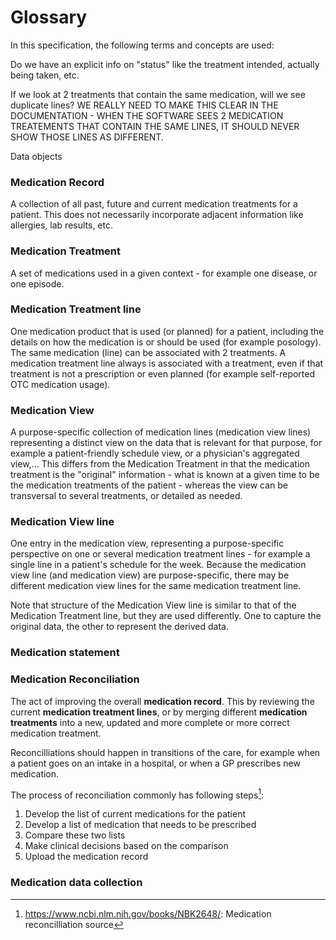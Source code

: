 # Glossary

In this specification, the following terms and concepts are used:

Do we have an explicit info on "status" like the treatment intended, actually being taken, etc.

If we look at 2 treatments that contain the same medication, will we see duplicate lines? 
WE REALLY NEED TO MAKE THIS CLEAR IN THE DOCUMENTATION - WHEN THE SOFTWARE SEES 2 MEDICATION TREATEMENTS THAT CONTAIN THE SAME LINES, IT SHOULD NEVER SHOW THOSE LINES AS DIFFERENT.

Data objects

### Medication Record
A collection of all past, future and current medication treatments for a patient. This does not necessarily incorporate adjacent information like allergies, lab results, etc.

### Medication Treatment
A set of medications used in a given context - for example one disease, or one episode.

### Medication Treatment line
One medication product that is used (or planned) for a patient, including the details on how the medication is or should be used (for example posology).
The same medication (line) can be associated with 2 treatments.
A medication treatment line always is associated with a treatment, even if that treatment is not a prescription or even planned (for example self-reported OTC medication usage). 

### Medication View
A purpose-specific collection of medication lines (medication view lines) representing a distinct view on the data that is relevant for that purpose, for example a patient-friendly schedule view, or a physician's aggregated view,...
This differs from the Medication Treatment in that the medication treatment is the "original" information - what is known at a given time to be the medication treatments of the patient - whereas the view can be transversal to several treatments, or detailed as needed.

### Medication View line
One entry in the medication view, representing a purpose-specific perspective on one or several medication treatment lines - for example a single line in a patient's schedule for the week.
Because the medication view line (and medication view) are purpose-specific, there may be different medication view lines for the same medication treatment line.

Note that structure of the Medication View line is similar to that of the Medication Treatment line, but they are used differently. One to capture the original data, the other to represent the derived data.

### Medication statement

### Medication Reconciliation
The act of improving the overall **medication record**. This by reviewing the current **medication treatment lines**, or by merging different **medication treatments**  into a new, updated and more complete or more correct medication treatment.  

Reconcilliations should happen in transitions of the care, for example when a patient goes on an intake in a hospital, or when a GP prescribes new medication.  

The process of reconciliation commonly has following steps[^1]:  

1. Develop the list of current medications for the patient
2. Develop a list of medication that needs to be prescribed
3. Compare these two lists
4. Make clinical decisions based on the comparison
5. Upload the medication record


### Medication data collection

[^1]: https://www.ncbi.nlm.nih.gov/books/NBK2648/: Medication reconcilliation source
